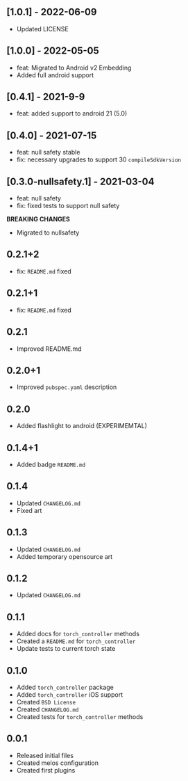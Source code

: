 ## [1.0.1] - 2022-06-09
- Updated LICENSE

## [1.0.0] - 2022-05-05
- feat: Migrated to Android v2 Embedding 
- Added full android support
  
## [0.4.1] - 2021-9-9
- feat: added support to android 21 (5.0)

## [0.4.0] - 2021-07-15
- feat: null safety stable
- fix: necessary upgrades to support 30 `compileSdkVersion`

## [0.3.0-nullsafety.1] - 2021-03-04
- feat: null safety
- fix: fixed tests to support null safety

**BREAKING CHANGES**
- Migrated to nullsafety

## 0.2.1+2
- fix: `README.md` fixed

## 0.2.1+1
- fix: `README.md` fixed

## 0.2.1
- Improved README.md

## 0.2.0+1
- Improved `pubspec.yaml` description

## 0.2.0
- Added flashlight to android (EXPERIMEMTAL)

## 0.1.4+1
- Added badge `README.md`

## 0.1.4
- Updated `CHANGELOG.md`
- Fixed art

## 0.1.3
- Updated `CHANGELOG.md`
- Added temporary opensource art

## 0.1.2
- Updated `CHANGELOG.md`

## 0.1.1
- Added docs for `torch_controller` methods
- Created a `README.md` for `torch_controller`
- Update tests to current torch state

## 0.1.0
- Added `torch_controller` package
- Added `torch_controller` iOS support
- Created `BSD License`
- Created `CHANGELOG.md`
- Created tests for `torch_controller` methods

## 0.0.1
- Released initial files
- Created melos configuration
- Created first plugins
